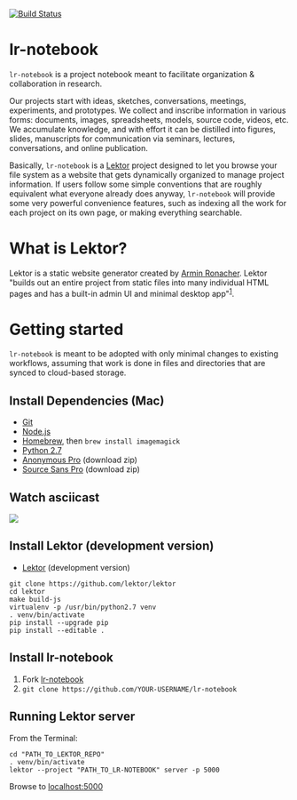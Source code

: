[![Build Status](https://travis-ci.org/sdouglas/lr-notebook.svg?branch=master)](https://travis-ci.org/sdouglas/lr-notebook)

# lr-notebook

`lr-notebook` is a project notebook meant to facilitate organization & collaboration in research.

Our projects start with ideas, sketches, conversations, meetings, experiments, and prototypes. We collect and inscribe information in various forms: documents, images, spreadsheets, models, source code, videos, etc. We accumulate knowledge, and with effort it can be distilled into figures, slides, manuscripts for communication via seminars, lectures, conversations, and online publication.

Basically, `lr-notebook` is a [Lektor](https://getlektor.com) project designed to let you browse your file system as a website that gets dynamically organized to manage project information. If users follow some simple conventions that are roughly equivalent what everyone already does anyway, `lr-notebook` will provide some very powerful convenience features, such as indexing all the work for each project on its own page, or making everything searchable.

# What is Lektor?

Lektor is a static website generator created by [Armin Ronacher](https://github.com/mitsuhiko). Lektor "builds out an entire project from static files into many individual HTML pages and has a built-in admin UI and minimal desktop app"<sup>[1](https://github.com/lektor/lektor)</sup>.

# Getting started

`lr-notebook` is meant to be adopted with only minimal changes to existing workflows, assuming that work is done in files and directories that are synced to cloud-based storage.

## Install Dependencies (Mac)

- [Git](https://git-scm.com/downloads)
- [Node.js](https://nodejs.org/en/download/)
- [Homebrew](http://brew.sh/), then `brew install imagemagick`
- [Python 2.7](https://www.python.org/ftp/python/2.7.11/python-2.7.11-macosx10.6.pkg)
- [Anonymous Pro](https://www.google.com/fonts#UsePlace:use/Collection:Anonymous+Pro) (download zip)
- [Source Sans Pro](https://www.google.com/fonts#UsePlace:use/Collection:Source+Sans+Pro) (download zip)


## Watch asciicast

<a href="https://asciinema.org/a/87qvi5qxucynt5tqxqdid587n" target="_blank"><img src="https://asciinema.org/a/87qvi5qxucynt5tqxqdid587n.png" /></a>

## Install Lektor (development version)
- [Lektor](https://www.getlektor.com/docs/installation/) (development version)

```
git clone https://github.com/lektor/lektor
cd lektor
make build-js
virtualenv -p /usr/bin/python2.7 venv
. venv/bin/activate
pip install --upgrade pip
pip install --editable .
```

## Install lr-notebook

1. Fork [lr-notebook](https://github.com/douglaslab/)
2. `git clone https://github.com/YOUR-USERNAME/lr-notebook`

## Running Lektor server

From the Terminal:
```
cd "PATH_TO_LEKTOR_REPO"
. venv/bin/activate
lektor --project "PATH_TO_LR-NOTEBOOK" server -p 5000
```

Browse to [localhost:5000](http://localhost:5000)
